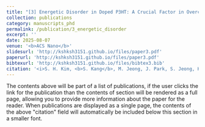 ```yaml
---
title: "[3] Energetic Disorder in Doped P3HT: A Crucial Factor in Overcoming Coulomb Binding for Free Charge Generation"
collection: publications
category: manuscripts_phd
permalink: /publication/3_energetic_disorder
excerpt: ''
date: 2025-08-07
venue: '<b>ACS Nano</b>'
slidesurl: 'http://kshksh3151.github.io/files/paper3.pdf'
paperurl: 'http://kshksh3151.github.io/files/paper3.pdf'
bibtexurl: 'http://kshksh3151.github.io/files/bibtex3.bib'
citation: '<i>S. H. Kim, <b>S. Kang</b>, M. Jeong, J. Park, S. Jeong, H. Lee, C. Y. Son, & K. Cho</i>. Energetic disorder in doped P3HT: A crucial factor in overcoming Coulomb binding for free charge generation. <i>ACS Nano</i>, <b>2025</b>, <i>XX</i>(XX), XXX-XXX.'
---
```


The contents above will be part of a list of publications, if the user clicks the link for the publication than the contents of section will be rendered as a full page, allowing you to provide more information about the paper for the reader. When publications are displayed as a single page, the contents of the above "citation" field will automatically be included below this section in a smaller font.